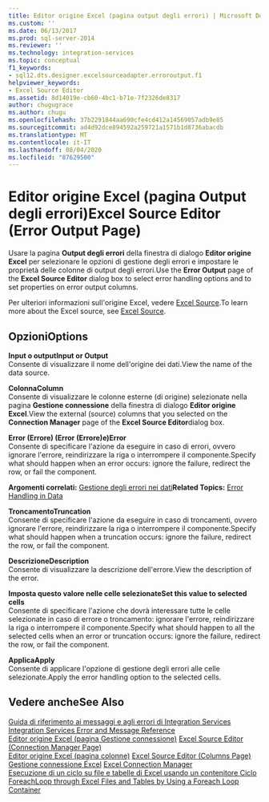 ```yaml
---
title: Editor origine Excel (pagina output degli errori) | Microsoft Docs
ms.custom: ''
ms.date: 06/13/2017
ms.prod: sql-server-2014
ms.reviewer: ''
ms.technology: integration-services
ms.topic: conceptual
f1_keywords:
- sql12.dts.designer.excelsourceadapter.erroroutput.f1
helpviewer_keywords:
- Excel Source Editor
ms.assetid: 8d14019e-cb60-4bc1-b71e-7f2326de8317
author: chugugrace
ms.author: chugu
ms.openlocfilehash: 37b2291844aa690cfe4cd412a14569057adb9e85
ms.sourcegitcommit: ad4d92dce894592a259721a1571b1d8736abacdb
ms.translationtype: MT
ms.contentlocale: it-IT
ms.lasthandoff: 08/04/2020
ms.locfileid: "87629500"
---
```

# <a name="excel-source-editor-error-output-page"></a><span data-ttu-id="6f6de-102">Editor origine Excel (pagina Output degli errori)</span><span class="sxs-lookup"><span data-stu-id="6f6de-102">Excel Source Editor (Error Output Page)</span></span>
  <span data-ttu-id="6f6de-103">Usare la pagina **Output degli errori** della finestra di dialogo **Editor origine Excel** per selezionare le opzioni di gestione degli errori e impostare le proprietà delle colonne di output degli errori.</span><span class="sxs-lookup"><span data-stu-id="6f6de-103">Use the **Error Output** page of the **Excel Source Editor** dialog box to select error handling options and to set properties on error output columns.</span></span>  
  
 <span data-ttu-id="6f6de-104">Per ulteriori informazioni sull'origine Excel, vedere [Excel Source](data-flow/excel-source.md).</span><span class="sxs-lookup"><span data-stu-id="6f6de-104">To learn more about the Excel source, see [Excel Source](data-flow/excel-source.md).</span></span>  
  
## <a name="options"></a><span data-ttu-id="6f6de-105">Opzioni</span><span class="sxs-lookup"><span data-stu-id="6f6de-105">Options</span></span>  
 <span data-ttu-id="6f6de-106">**Input o output**</span><span class="sxs-lookup"><span data-stu-id="6f6de-106">**Input or Output**</span></span>  
 <span data-ttu-id="6f6de-107">Consente di visualizzare il nome dell'origine dei dati.</span><span class="sxs-lookup"><span data-stu-id="6f6de-107">View the name of the data source.</span></span>  
  
 <span data-ttu-id="6f6de-108">**Colonna**</span><span class="sxs-lookup"><span data-stu-id="6f6de-108">**Column**</span></span>  
 <span data-ttu-id="6f6de-109">Consente di visualizzare le colonne esterne (di origine) selezionate nella pagina **Gestione connessione** della finestra di dialogo **Editor origine Excel**.</span><span class="sxs-lookup"><span data-stu-id="6f6de-109">View the external (source) columns that you selected on the **Connection Manager** page of the **Excel Source Editor**dialog box.</span></span>  
  
 <span data-ttu-id="6f6de-110">**Error (Errore) (Error (Errore)e)**</span><span class="sxs-lookup"><span data-stu-id="6f6de-110">**Error**</span></span>  
 <span data-ttu-id="6f6de-111">Consente di specificare l'azione da eseguire in caso di errori, ovvero ignorare l'errore, reindirizzare la riga o interrompere il componente.</span><span class="sxs-lookup"><span data-stu-id="6f6de-111">Specify what should happen when an error occurs: ignore the failure, redirect the row, or fail the component.</span></span>  
  
 <span data-ttu-id="6f6de-112">**Argomenti correlati:** [Gestione degli errori nei dati](data-flow/error-handling-in-data.md)</span><span class="sxs-lookup"><span data-stu-id="6f6de-112">**Related Topics:** [Error Handling in Data](data-flow/error-handling-in-data.md)</span></span>  
  
 <span data-ttu-id="6f6de-113">**Troncamento**</span><span class="sxs-lookup"><span data-stu-id="6f6de-113">**Truncation**</span></span>  
 <span data-ttu-id="6f6de-114">Consente di specificare l'azione da eseguire in caso di troncamenti, ovvero ignorare l'errore, reindirizzare la riga o interrompere il componente.</span><span class="sxs-lookup"><span data-stu-id="6f6de-114">Specify what should happen when a truncation occurs: ignore the failure, redirect the row, or fail the component.</span></span>  
  
 <span data-ttu-id="6f6de-115">**Descrizione**</span><span class="sxs-lookup"><span data-stu-id="6f6de-115">**Description**</span></span>  
 <span data-ttu-id="6f6de-116">Consente di visualizzare la descrizione dell'errore.</span><span class="sxs-lookup"><span data-stu-id="6f6de-116">View the description of the error.</span></span>  
  
 <span data-ttu-id="6f6de-117">**Imposta questo valore nelle celle selezionate**</span><span class="sxs-lookup"><span data-stu-id="6f6de-117">**Set this value to selected cells**</span></span>  
 <span data-ttu-id="6f6de-118">Consente di specificare l'azione che dovrà interessare tutte le celle selezionate in caso di errore o troncamento: ignorare l'errore, reindirizzare la riga o interrompere il componente.</span><span class="sxs-lookup"><span data-stu-id="6f6de-118">Specify what should happen to all the selected cells when an error or truncation occurs: ignore the failure, redirect the row, or fail the component.</span></span>  
  
 <span data-ttu-id="6f6de-119">**Applica**</span><span class="sxs-lookup"><span data-stu-id="6f6de-119">**Apply**</span></span>  
 <span data-ttu-id="6f6de-120">Consente di applicare l'opzione di gestione degli errori alle celle selezionate.</span><span class="sxs-lookup"><span data-stu-id="6f6de-120">Apply the error handling option to the selected cells.</span></span>  
  
## <a name="see-also"></a><span data-ttu-id="6f6de-121">Vedere anche</span><span class="sxs-lookup"><span data-stu-id="6f6de-121">See Also</span></span>  
 <span data-ttu-id="6f6de-122">[Guida di riferimento ai messaggi e agli errori di Integration Services](../../2014/integration-services/integration-services-error-and-message-reference.md) </span><span class="sxs-lookup"><span data-stu-id="6f6de-122">[Integration Services Error and Message Reference](../../2014/integration-services/integration-services-error-and-message-reference.md) </span></span>  
 <span data-ttu-id="6f6de-123">[Editor origine Excel &#40;pagina Gestione connessione&#41;](../../2014/integration-services/excel-source-editor-connection-manager-page.md) </span><span class="sxs-lookup"><span data-stu-id="6f6de-123">[Excel Source Editor &#40;Connection Manager Page&#41;](../../2014/integration-services/excel-source-editor-connection-manager-page.md) </span></span>  
 <span data-ttu-id="6f6de-124">[Editor origine Excel &#40;pagina colonne&#41;](../../2014/integration-services/excel-source-editor-columns-page.md) </span><span class="sxs-lookup"><span data-stu-id="6f6de-124">[Excel Source Editor &#40;Columns Page&#41;](../../2014/integration-services/excel-source-editor-columns-page.md) </span></span>  
 <span data-ttu-id="6f6de-125">[Gestione connessione Excel](connection-manager/excel-connection-manager.md) </span><span class="sxs-lookup"><span data-stu-id="6f6de-125">[Excel Connection Manager](connection-manager/excel-connection-manager.md) </span></span>  
 [<span data-ttu-id="6f6de-126">Esecuzione di un ciclo su file e tabelle di Excel usando un contenitore Ciclo Foreach</span><span class="sxs-lookup"><span data-stu-id="6f6de-126">Loop through Excel Files and Tables by Using a Foreach Loop Container</span></span>](control-flow/foreach-loop-container.md)  
  
  
